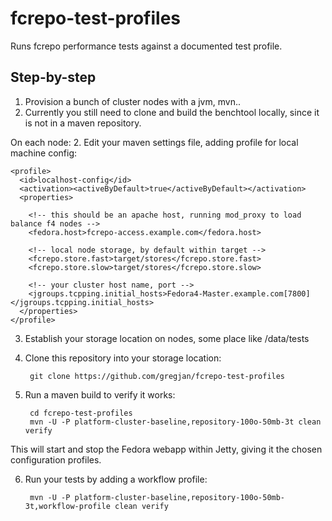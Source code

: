 fcrepo-test-profiles
====================

Runs fcrepo performance tests against a documented test profile.

Step-by-step
------------

1. Provision a bunch of cluster nodes with a jvm, mvn..
2. Currently you still need to clone and build the benchtool locally, since it is not in a maven repository.


On each node:
2. Edit your maven settings file, adding profile for local machine config:

    <profile>
      <id>localhost-config</id>
      <activation><activeByDefault>true</activeByDefault></activation>
      <properties>
      
        <!-- this should be an apache host, running mod_proxy to load balance f4 nodes -->
        <fedora.host>fcrepo-access.example.com</fedora.host>
        
        <!-- local node storage, by default within target -->
        <fcrepo.store.fast>target/stores</fcrepo.store.fast>
        <fcrepo.store.slow>target/stores</fcrepo.store.slow>
        
        <!-- your cluster host name, port -->
        <jgroups.tcpping.initial_hosts>Fedora4-Master.example.com[7800]</jgroups.tcpping.initial_hosts>
      </properties>
    </profile>

3. Establish your storage location on nodes, some place like /data/tests
4. Clone this repository into your storage location:

        git clone https://github.com/gregjan/fcrepo-test-profiles
        
5. Run a maven build to verify it works:

        cd fcrepo-test-profiles
        mvn -U -P platform-cluster-baseline,repository-100o-50mb-3t clean verify
        
 This will start and stop the Fedora webapp within Jetty, giving it the chosen configuration profiles.
 
6. Run your tests by adding a workflow profile:

        mvn -U -P platform-cluster-baseline,repository-100o-50mb-3t,workflow-profile clean verify

